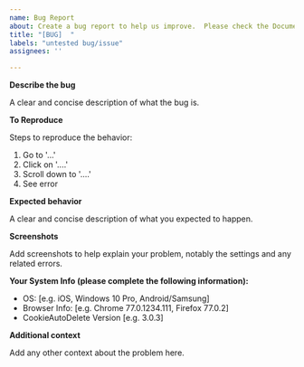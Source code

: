 ```yaml
---
name: Bug Report
about: Create a bug report to help us improve.  Please check the Documentation and FAQ first!
title: "[BUG]  "
labels: "untested bug/issue"
assignees: ''

---
```


<!-- PLEASE READ THE FAQ AND DOCUMENTATION BEFORE POSTING:

https://github.com/Cookie-AutoDelete/Cookie-AutoDelete/wiki/FAQ:-Common-Questions-and-Issues
https://github.com/Cookie-AutoDelete/Cookie-AutoDelete/wiki/Documentation

Issues that have an answer in the FAQ WILL get closed and be pointed into the right direction
Support Issues without any activity WILL get closed after a reasonable amount of time
 -->

**Describe the bug**

A clear and concise description of what the bug is.
<!-- Helpful to have console output if it's a bug -->

**To Reproduce**

Steps to reproduce the behavior:
1. Go to '...'
2. Click on '....'
3. Scroll down to '....'
4. See error

**Expected behavior**

A clear and concise description of what you expected to happen.

**Screenshots**

Add screenshots to help explain your problem, notably the settings and any related errors.

**Your System Info (please complete the following information):**

 - OS: [e.g. iOS, Windows 10 Pro, Android/Samsung]
 - Browser Info: [e.g. Chrome 77.0.1234.111, Firefox 77.0.2]
 - CookieAutoDelete Version [e.g. 3.0.3] <!-- DO NOT put "latest" -->

**Additional context**

Add any other context about the problem here.
